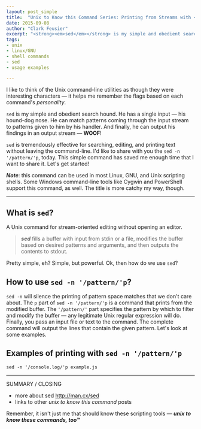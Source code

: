 ```yaml
---
layout: post_simple
title:  "Unix to Know this Command Series: Printing from Streams with <em><strong>sed -n '/pattern/'p</strong></em>"
date: 2015-09-08
author: "Clark Feusier"
excerpt: "<strong><em>sed</em></strong> is my simple and obedient search hound. He has a single input &mdash; his hound-dog nose. He can match patterns coming through the input stream to patterns given to him by his handler. And finally, he can output his findings in an output stream &mdash; <strong>WOOF</strong>!"
tags:
- unix
- linux/GNU
- shell commands
- sed
- usage examples

---
```


I like to think of the Unix command-line utilities as though they were interesting characters &mdash; it helps me remember the flags based on each command's _personality_.

`sed` is my simple and obedient search hound. He has a single input &mdash; his hound-dog nose. He can match patterns coming through the input stream to patterns given to him by his handler. And finally, he can output his findings in an output stream &mdash; **WOOF**!

`sed` is tremendously effective for searching, editing, and printing text without leaving the command-line. I'd like to share with you the `sed -n '/pattern/'p`, today. This simple command has saved me enough time that I want to share it. Let's get started!

***Note***: this command can be used in most Linux, GNU, and Unix scripting shells. Some Windows command-line tools like Cygwin and PowerShell support this command, as well. The title is more catchy my way, though.

---

## What is `sed`?

A Unix command for stream-oriented editing without opening an editor.

<blockquote><em><strong>sed</strong></em> fills a buffer with input from stdin or a file, modifies the buffer based on desired patterns and arguments, and then outputs the contents to stdout.</blockquote>

Pretty simple, eh? Simple, but powerful. Ok, then how do we use `sed`?

## How to use `sed -n '/pattern/'p`?

`sed -n` will silence the printing of pattern space matches that we don't care about. The `p` part of `sed -n '/pattern/'p` is a command that prints from the modified buffer. The `'/pattern/'` part specifies the pattern by which to filter and modify the buffer &mdash; any legitimate Unix regular expression will do. Finally, you pass an input file or text to the command. The complete command will output the lines that contain the given pattern. Let's look at some examples.

## Examples of printing with `sed -n '/pattern/'p`

`sed -n '/console.log/'p example.js`

---

SUMMARY / CLOSING

- more about sed http://man.cx/sed
- links to other _unix to know this command_ posts

Remember, it isn't just me that should know these scripting tools &mdash; ***unix to know these commands, too&#8482;***
